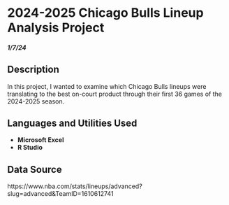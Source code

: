<h1>  2024-2025 Chicago Bulls Lineup Analysis Project </h1>

<h5> 1/7/24 </h5>

<h2> Description </h2>
  In this project, I wanted to examine which Chicago Bulls lineups were translating to the best on-court product through their first 36 games of the 2024-2025 season.

<h2>Languages and Utilities Used</h2>

- <b> Microsoft Excel </b> 
- <b> R Studio </b>

<h2> Data Source </h2>
https://www.nba.com/stats/lineups/advanced?slug=advanced&TeamID=1610612741
